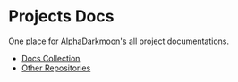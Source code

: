 
# Projects Docs

One place for [AlphaDarkmoon's](https://github.com/AlphaDarkmoon) all project documentations.

- [Docs Collection](https://alphadarkmoon.github.io/docs.github.io/)
- [Other Repositories](https://github.com/AlphaDarkmoon?tab=repositories)


